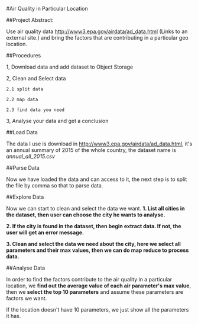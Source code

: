 #Air Quality in Particular Location

##Project Abstract:

Use air quality data http://www3.epa.gov/airdata/ad_data.html (Links to an external site.) and bring the factors that are contributing in  a particular geo location. 

##Procedures

1, Download data and add dataset to Object Storage

2, Clean and Select data

    2.1 split data
    
    2.2 map data
    
    2.3 find data you need
    
3, Analyse your data and get a conclusion

##Load Data

The data I use is download in http://www3.epa.gov/airdata/ad_data.html, it's an annual summary of 2015 of the whole country, the dataset name is *annual_all_2015.csv*

##Parse Data

Now we have loaded the data and can access to it, the next step is to split the file by comma so that to parse data.

##Explore Data

Now we can start to clean and select the data we want.
**1. List all cities in the dataset, then user can choose the city he wants to analyse.**

**2. If the city is found in the dataset, then begin extract data. If not, the user will get an error message.**

**3. Clean and select the data we need about the city, here we select all parameters and their max values, then we can do map reduce to process data.**

##Analyse Data

In order to find the factors contribute to the air quality in a particular location, we **find out the average value of each air parameter's max value**, then we **select the top 10 parameters** and assume these parameters are factors we want. 

If the location doesn't have 10 parameters, we just show all the parameters it has.





